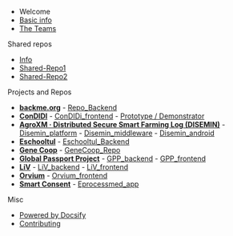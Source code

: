  - Welcome
  - [Basic info](/general/start.md "The Basic info")
  - [The Teams](/general/teams.md "The Teams") 

 Shared repos
  - [Info](/general/shared-repos.md "Shared Repos") 
   - [Shared-Repo1](https://github.com/DECODEproject/zenroom/)
   - [Shared-Repo2](https://github.com/DECODEproject/decode-os)

 Projects and Repos
  - **[backme.org](/teams/backme.org.md)**
		- [Repo_Backend](https://github.com/LedgerProject/BackMe.org_scraper-back-end)
  - **[ConDIDI](/teams/ConDIDI.md)**
		- [ConDIDi_frontend](https://github.com/LedgerProject/ConDIDI_frontend/)
		- [Prototype / Demonstrator](https://labs.tib.eu/condidi/)
  - **[AgroXM · Distributed Secure Smart Farming Log (DISEMIN)](/teams/DISEMIN.md)**
		- [Disemin_platform](https://github.com/LedgerProject/disemin-platform)
		- [Disemin_middleware](https://github.com/LedgerProject/disemin-middleware)
		- [Disemin_android](https://github.com/LedgerProject/disemin-android)
  - **[Eschooltul](/teams/Eschooltul.md)**
		- [Eschooltul_Backend](https://github.com/LedgerProject/eschooltul_backend)
  - **[Gene Coop](/teams/GeneCoop.md)**
		- [GeneCoop_Repo](https://github.com/LedgerProject/GeneCoop/)
  - **[Global Passport Project](/teams/GlobalPassportProject.md)**
		- [GPP_backend](https://github.com/LedgerProject/GPP_backend)
		- [GPP_frontend](https://github.com/LedgerProject/GPP_frontend)
  - **[LiV](/teams/LiV.md)**
		- [LiV_backend](https://github.com/LedgerProject/LiV_backend)
		- [LiV_frontend](https://github.com/LedgerProject/LiV_frontend)
  - **[Orvium](/teams/Orvium.md)**
		- [Orvium_frontend](https://github.com/LedgerProject/orvium-frontend)
  - **[Smart Consent](/teams/SmartConsent.md)**
		- [Eprocessmed_app](https://github.com/LedgerProject/eprocessmed-smc-app)
 
 Misc
 - [Powered by Docsify](https://docsify.js.org/)
 - [Contributing](/general/contributing.md)


<!--- Comments here --->
